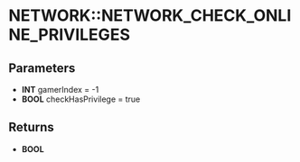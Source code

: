 # NETWORK::NETWORK_CHECK_ONLINE_PRIVILEGES

## Parameters
* **INT** gamerIndex = -1
* **BOOL** checkHasPrivilege = true

## Returns
* **BOOL**